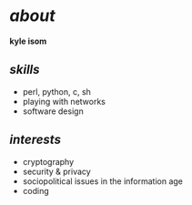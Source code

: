 _about_
=======

__kyle isom__

_skills_
--------
* perl, python, c, sh
* playing with networks
* software design

_interests_
-----------
* cryptography
* security & privacy
* sociopolitical issues in the information age
* coding



